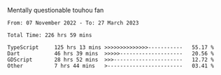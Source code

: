 Mentally questionable touhou fan

<!--START_SECTION:waka-->

```text
From: 07 November 2022 - To: 27 March 2023

Total Time: 226 hrs 59 mins

TypeScript     125 hrs 13 mins >>>>>>>>>>>>>>-----------   55.17 %
Dart           46 hrs 39 mins  >>>>>--------------------   20.56 %
GDScript       28 hrs 52 mins  >>>----------------------   12.72 %
Other          7 hrs 44 mins   >------------------------   03.41 %
```

<!--END_SECTION:waka-->
